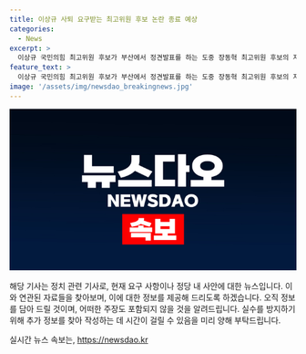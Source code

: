 ```yaml
---
title: 이상규 사퇴 요구받는 최고위원 후보 논란 종료 예상
categories:
  - News
excerpt: >
  이상규 국민의힘 최고위원 후보가 부산에서 정견발표를 하는 도중 장동혁 최고위원 후보의 지지자들에서 사퇴 요구를 받고 있다.
feature_text: >
  이상규 국민의힘 최고위원 후보가 부산에서 정견발표를 하는 도중 장동혁 최고위원 후보의 지지자들에서 사퇴 요구를 받고 있다.
image: '/assets/img/newsdao_breakingnews.jpg'
---
```


<p><img src="/assets/img/newsdao_breakingnews.jpg" alt="ontimetimes 속보" /></p>

<p>해당 기사는 정치 관련 기사로, 현재 요구 사항이나 정당 내 사안에 대한 뉴스입니다. 이와 연관된 자료들을 찾아보며, 이에 대한 정보를 제공해 드리도록 하겠습니다. 오직 정보를 담아 드릴 것이며, 어떠한 주장도 포함되지 않을 것을 알려드립니다. 실수를 방지하기 위해 추가 정보를 찾아 작성하는 데 시간이 걸릴 수 있음을 미리 양해 부탁드립니다.</p>
실시간 뉴스 속보는, <a href="https://newsdao.kr" rel="dofollow">https://newsdao.kr</a>


